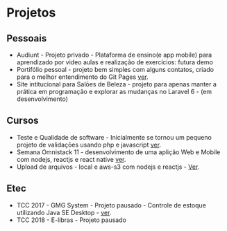 # Projetos

## Pessoais
- Audiunt - Projeto privado - Plataforma de ensino(e app mobile) para aprendizado por video aulas e realização de exercícios: futura demo
- Portifólio pessoal - projeto bem simples com alguns contatos, criado para o melhor entendimento do Git Pages <a href="https://github.com/Guibs1/Guibs1.github.io">ver</a>.
- Site intitucional para Salōes de Beleza - projeto para apenas manter a prática em programação e explorar as mudanças no Laravel 6 - (em desenvolvimento)

## Cursos
- Teste e Qualidade de software - Inicialmente se tornou um pequeno projeto de validaçōes usando php e javascript <a href="https://github.com/Guibs1/Testes-QualidadedeSoftware">ver</a>.
- Semana Omnistack 11 - desenvolvimento de uma aplição Web e Mobile com nodejs, reactjs e react native <a href="https://github.com/Guibs1/to-be-hero">ver</a>.
- Upload de arquivos - local e aws-s3 com nodejs e reactjs - <a href="https://github.com/Guibs1/upload-files-nodejs-react">Ver</a>.

## Etec
- TCC 2017 - GMG System - Projeto pausado - Controle de estoque utilizando Java SE Desktop - <a href="https://github.com/Guibs1/TCC-Etec-2017/">ver</a>.
- TCC 2018 - E-libras - Projeto pausado
